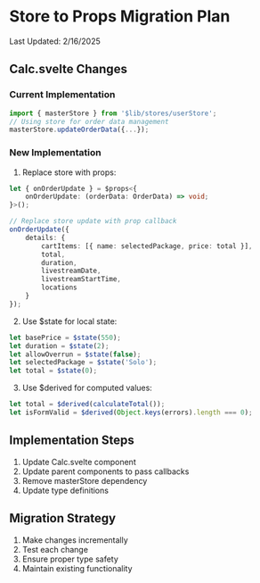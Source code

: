# Store to Props Migration Plan
Last Updated: 2/16/2025

## Calc.svelte Changes

### Current Implementation
```typescript
import { masterStore } from '$lib/stores/userStore';
// Using store for order data management
masterStore.updateOrderData({...});
```

### New Implementation
1. Replace store with props:
```typescript
let { onOrderUpdate } = $props<{
    onOrderUpdate: (orderData: OrderData) => void;
}>();

// Replace store update with prop callback
onOrderUpdate({
    details: {
        cartItems: [{ name: selectedPackage, price: total }],
        total,
        duration,
        livestreamDate,
        livestreamStartTime,
        locations
    }
});
```

2. Use $state for local state:
```typescript
let basePrice = $state(550);
let duration = $state(2);
let allowOverrun = $state(false);
let selectedPackage = $state('Solo');
let total = $state(0);
```

3. Use $derived for computed values:
```typescript
let total = $derived(calculateTotal());
let isFormValid = $derived(Object.keys(errors).length === 0);
```

## Implementation Steps
1. Update Calc.svelte component
2. Update parent components to pass callbacks
3. Remove masterStore dependency
4. Update type definitions

## Migration Strategy
1. Make changes incrementally
2. Test each change
3. Ensure proper type safety
4. Maintain existing functionality